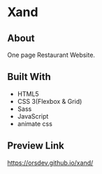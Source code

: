# Xand

## About

One page Restaurant Website.

## Built With

* HTML5
* CSS 3(Flexbox & Grid)
* Sass
* JavaScript
* animate css

## Preview Link

https://orsdev.github.io/xand/

